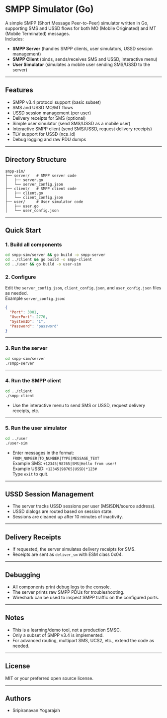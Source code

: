 # SMPP Simulator (Go)

A simple SMPP (Short Message Peer-to-Peer) simulator written in Go, supporting SMS and USSD flows for both MO (Mobile Originated) and MT (Mobile Terminated) messages.  
Includes:

- **SMPP Server** (handles SMPP clients, user simulators, USSD session management)
- **SMPP Client** (binds, sends/receives SMS and USSD, interactive menu)
- **User Simulator** (simulates a mobile user sending SMS/USSD to the server)

---

## Features

- SMPP v3.4 protocol support (basic subset)
- SMS and USSD MO/MT flows
- USSD session management (per user)
- Delivery receipts for SMS (optional)
- Simple user simulator (send SMS/USSD as a mobile user)
- Interactive SMPP client (send SMS/USSD, request delivery receipts)
- TLV support for USSD (ncs_id)
- Debug logging and raw PDU dumps

---

## Directory Structure

```
smpp-sim/
├── server/   # SMPP server code
│   ├── server.go
│   └── server_config.json
├── client/   # SMPP client code
│   ├── client.go
│   └── client_config.json
├── user/     # User simulator code
│   ├── user.go
│   └── user_config.json
```

---

## Quick Start

### 1. Build all components

```sh
cd smpp-sim/server && go build -o smpp-server
cd ../client && go build -o smpp-client
cd ../user && go build -o user-sim
```

### 2. Configure

Edit the `server_config.json`, `client_config.json`, and `user_config.json` files as needed.  
Example `server_config.json`:

```json
{
  "Port": 3001,
  "UserPort": 2776,
  "SystemID": "1",
  "Password": "password"
}
```

---

### 3. Run the server

```sh
cd smpp-sim/server
./smpp-server
```

---

### 4. Run the SMPP client

```sh
cd ../client
./smpp-client
```

- Use the interactive menu to send SMS or USSD, request delivery receipts, etc.

---

### 5. Run the user simulator

```sh
cd ../user
./user-sim
```

- Enter messages in the format:  
  `FROM_NUMBER|TO_NUMBER|TYPE|MESSAGE_TEXT`  
  Example SMS: `+12345|98765|SMS|Hello from user!`  
  Example USSD: `+12345|98765|USSD|*123#`  
  Type `exit` to quit.

---

## USSD Session Management

- The server tracks USSD sessions per user (MSISDN/source address).
- USSD dialogs are routed based on session state.
- Sessions are cleaned up after 10 minutes of inactivity.

---

## Delivery Receipts

- If requested, the server simulates delivery receipts for SMS.
- Receipts are sent as `deliver_sm` with ESM class 0x04.

---

## Debugging

- All components print debug logs to the console.
- The server prints raw SMPP PDUs for troubleshooting.
- Wireshark can be used to inspect SMPP traffic on the configured ports.

---

## Notes

- This is a learning/demo tool, not a production SMSC.
- Only a subset of SMPP v3.4 is implemented.
- For advanced routing, multipart SMS, UCS2, etc., extend the code as needed.

---

## License

MIT or your preferred open source license.

---

## Authors

- Sripiranavan Yogarajah
